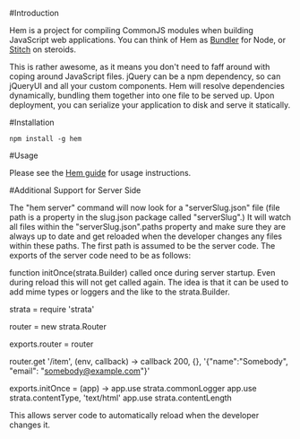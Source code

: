 #Introduction

Hem is a project for compiling CommonJS modules when building JavaScript web applications. You can think of Hem as [Bundler](http://gembundler.com/) for Node, or [Stitch](https://github.com/sstephenson/stitch) on steroids. 

This is rather awesome, as it means you don't need to faff around with coping around JavaScript files. jQuery can be a npm dependency, so can jQueryUI and all your custom components. Hem will resolve dependencies dynamically, bundling them together into one file to be served up. Upon deployment, you can serialize your application to disk and serve it statically. 

#Installation

    npm install -g hem

#Usage

Please see the [Hem guide](http://spinejs.com/docs/hem) for usage instructions.

#Additional Support for Server Side

The "hem server" command will now look for a "serverSlug.json" file (file path is a property in the slug.json package called "serverSlug".) It will watch all files within the "serverSlug.json".paths property and make sure they are always up to date and get reloaded when the developer changes any files within these paths. The first path is assumed to be the server code. The exports of the server code need to be as follows:

function initOnce(strata.Builder) called once during server startup. Even during reload this will not get called again. The idea is that it can be used to add mime types or loggers and the like to the strata.Builder.

  strata = require 'strata'
 
  router = new strata.Router
 
  exports.router = router
 
  router.get '/item', (env, callback) ->
    callback 200, {}, '{"name":"Somebody", "email": "somebody@example.com"}'

  exports.initOnce = (app) ->
    app.use strata.commonLogger
    app.use strata.contentType, 'text/html'
    app.use strata.contentLength

This allows server code to automatically reload when the developer changes it.